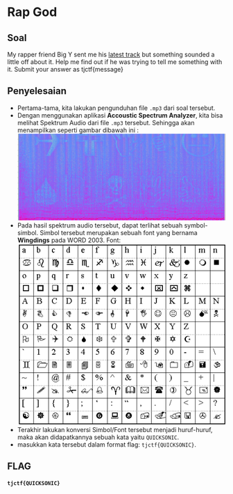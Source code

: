 # Rap God

## Soal
My rapper friend Big Y sent me his [latest track](https://static.tjctf.org/302ed01b56ae5988e8b8ad8d9bba402a2934c71508593f5dc9e95aed913d20cf_BigYAudio.mp3) but something sounded a little off about it. Help me find out if he was trying to tell me something with it. Submit your answer as tjctf{message}

## Penyelesaian
- Pertama-tama, kita lakukan pengunduhan file `.mp3` dari soal tersebut.
- Dengan menggunakan aplikasi __Accoustic Spectrum Analyzer__, kita bisa melihat Spektrum Audio dari file `.mp3` tersebut. Sehingga akan menampilkan seperti gambar dibawah ini :
![](https://github.com/NesyaKurnia/TJCTF_2020_05311840000009/blob/master/Forensics/Rap%20God/analisis%20audio.jpg)
- Pada hasil spektrum audio tersebut, dapat terlihat sebuah symbol-simbol. Simbol tersebut merupakan sebuah font yang bernama __Wingdings__ pada WORD 2003. Font:
![](https://github.com/NesyaKurnia/TJCTF_2020_05311840000009/blob/master/Forensics/Rap%20God/emoji%20word%202003%20yang%20digunakan%20pada%20spektrum%20audio.jpg)
- Terakhir lakukan konversi Simbol/Font tersebut menjadi huruf-huruf, maka akan didapatkannya sebuah kata yaitu `QUICKSONIC`.
- masukkan kata tersebut dalam format flag: `tjctf{QUICKSONIC}`.

## FLAG
__`tjctf{QUICKSONIC}`__